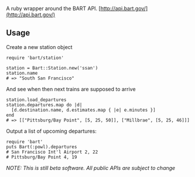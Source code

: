 
A ruby wrapper around the BART API. [http://api.bart.gov/](http://api.bart.gov/)

## Usage

Create a new station object

    require 'bart/station'

    station = Bart::Station.new('ssan')
    station.name
    # => "South San Francisco"

And see when then next trains are supposed to arrive

    station.load_departures
    station.departures.map do |d|
      [d.destination.name, d.estimates.map { |e| e.minutes }]
    end
    # => [["Pittsburg/Bay Point", [5, 25, 50]], ["Millbrae", [5, 25, 46]]]

Output a list of upcoming departures:

    require 'bart'
    puts Bart(:powl).departures
    # San Francisco Int'l Airport 2, 22
    # Pittsburg/Bay Point 4, 19

_NOTE: This is still beta software. All public APIs are subject to change_

